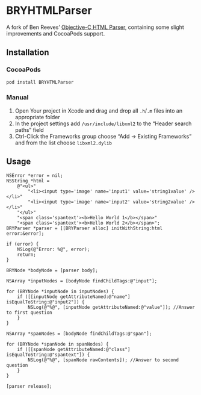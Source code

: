 # BRYHTMLParser

A fork of Ben Reeves’ [Objective-C HTML Parser](https://github.com/zootreeves/Objective-C-HMTL-Parser), containing some slight improvements and CocoaPods support.

## Installation

### CocoaPods

```bash
pod install BRYHTMLParser
```

### Manual

1. Open Your project in Xcode and drag and drop all `.h`/`.m` files into an appropriate folder
2. In the project settings add `/usr/include/libxml2` to the “Header search paths” field
3. Ctrl-Click the Frameworks group choose “Add -> Existing Frameworks” and from the list choose `libxml2.dylib`

## Usage

```objc
NSError *error = nil;
NSString *html =
    @"<ul>"
        "<li><input type='image' name='input1' value='string1value' /></li>"
        "<li><input type='image' name='input2' value='string2value' /></li>"
    "</ul>"
    "<span class='spantext'><b>Hello World 1</b></span>"
    "<span class='spantext'><b>Hello World 2</b></span>";
BRYParser *parser = [[BRYParser alloc] initWithString:html error:&error];

if (error) {
    NSLog(@"Error: %@", error);
    return;
}

BRYNode *bodyNode = [parser body];

NSArray *inputNodes = [bodyNode findChildTags:@"input"];

for (BRYNode *inputNode in inputNodes) {
    if ([[inputNode getAttributeNamed:@"name"] isEqualToString:@"input2"]) {
        NSLog(@"%@", [inputNode getAttributeNamed:@"value"]); //Answer to first question
    }
}

NSArray *spanNodes = [bodyNode findChildTags:@"span"];

for (BRYNode *spanNode in spanNodes) {
    if ([[spanNode getAttributeNamed:@"class"] isEqualToString:@"spantext"]) {
        NSLog(@"%@", [spanNode rawContents]); //Answer to second question
    }
}

[parser release];
```
